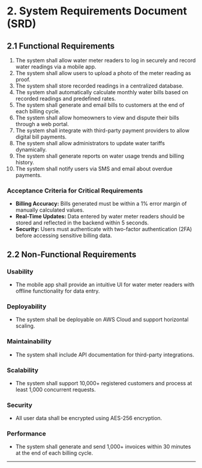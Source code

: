 
# **2. System Requirements Document (SRD)**

## **2.1 Functional Requirements**

1. The system shall allow water meter readers to log in securely and record water readings via a mobile app.
2. The system shall allow users to upload a photo of the meter reading as proof.
3. The system shall store recorded readings in a centralized database.
4. The system shall automatically calculate monthly water bills based on recorded readings and predefined rates.
5. The system shall generate and email bills to customers at the end of each billing cycle.
6. The system shall allow homeowners to view and dispute their bills through a web portal.
7. The system shall integrate with third-party payment providers to allow digital bill payments.
8. The system shall allow administrators to update water tariffs dynamically.
9. The system shall generate reports on water usage trends and billing history.
10. The system shall notify users via SMS and email about overdue payments.

### **Acceptance Criteria for Critical Requirements**
- **Billing Accuracy:** Bills generated must be within a 1% error margin of manually calculated values.
- **Real-Time Updates:** Data entered by water meter readers should be stored and reflected in the backend within 5 seconds.
- **Security:** Users must authenticate with two-factor authentication (2FA) before accessing sensitive billing data.

## **2.2 Non-Functional Requirements**

### **Usability**
- The mobile app shall provide an intuitive UI for water meter readers with offline functionality for data entry.

### **Deployability**
- The system shall be deployable on AWS Cloud and support horizontal scaling.

### **Maintainability**
- The system shall include API documentation for third-party integrations.

### **Scalability**
- The system shall support 10,000+ registered customers and process at least 1,000 concurrent requests.

### **Security**
- All user data shall be encrypted using AES-256 encryption.

### **Performance**
- The system shall generate and send 1,000+ invoices within 30 minutes at the end of each billing cycle.

---
